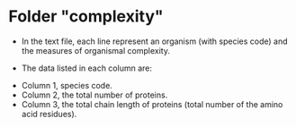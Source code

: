 # Folder "complexity"

* In the text file, each line represent an organism (with species code) and the measures of organismal complexity.

* The data listed in each column are:
- Column 1, species code.
- Column 2, the total number of proteins.
- Column 3, the total chain length of proteins (total number of the amino acid residues).